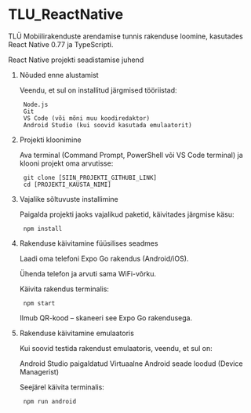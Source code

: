 # TLU_ReactNative
TLÜ Mobiilirakenduste arendamise tunnis rakenduse loomine, kasutades React Native 0.77 ja TypeScripti.


React Native projekti seadistamise juhend

1. Nõuded enne alustamist

    Veendu, et sul on installitud järgmised tööriistad:

        Node.js
        Git 
        VS Code (või mõni muu koodiredaktor) 
        Android Studio (kui soovid kasutada emulaatorit)

2. Projekti kloonimine

    Ava terminal (Command Prompt, PowerShell või VS Code terminal) ja klooni projekt oma arvutisse:
    
        git clone [SIIN_PROJEKTI_GITHUBI_LINK]
        cd [PROJEKTI_KAUSTA_NIMI]

3. Vajalike sõltuvuste installimine

    Paigalda projekti jaoks vajalikud paketid, käivitades järgmise käsu:

        npm install


4. Rakenduse käivitamine füüsilises seadmes

    Laadi oma telefoni Expo Go rakendus (Android/iOS).

    Ühenda telefon ja arvuti sama WiFi-võrku.

    Käivita rakendus terminalis:

        npm start

    Ilmub QR-kood – skaneeri see Expo Go rakendusega.

5. Rakenduse käivitamine emulaatoris

    Kui soovid testida rakendust emulaatoris, veendu, et sul on:

    Android Studio paigaldatud
    Virtuaalne Android seade loodud (Device Managerist)

    Seejärel käivita terminalis:

        npm run android
